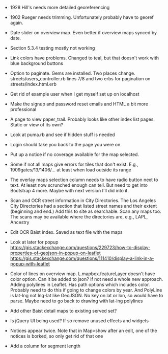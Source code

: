 * 1928 Hill's needs more detailed georeferencing
 
* 1902 Rueger needs trimming. Unfortunately probably have to georef again.

* Date slider on overview map. Even better if overview maps synced by date.

* Section 5.3.4 testing mostly not working
 
* Link colors have problems. Changed to teal, but that doesn't work with blue background buttons
 
* Option to paginate. Gems are installed. Two places change. streets/users_controller.rb lines 7/8 and two erbs for pagination on streets/index.html.erb
 
* Get rid of example user when I get myself set up on localhost
 
* Make the signup and password reset emails and HTML a bit more professional

* A page to view paper_trail. Probably looks like other index list pages. Static or view of its own?
 
* Look at puma.rb and see if hidden stuff is needed
 
* Login should take you back to the page you were on
 
* Put up a notice if no coverage available for the map selected.
* Some if not all maps give errors for tiles that don't exist. E.g., 1909gates/13/1406/… at least when load outside its range
 
* The overlay maps selection column needs to have radio button next to text. At least now scrunched enough can tell. But need to get into Bootstrap 4 more. Maybe with next version I'll did into it.

* Scan and OCR street information in City Directories. The Los Angeles City Directories had a section that listed street names and their extent (beginning and end.) Add this to site as searchable. Scan any maps too. The scans may be available where the directories are, e.g., LAPL, Ancestry

* Edit OCR Baist index. Saved as text file with the maps

* Look at later for popup
https://gis.stackexchange.com/questions/229723/how-to-display-properties-of-geojson-in-popup-on-leaflet
https://gis.stackexchange.com/questions/111410/display-a-link-in-a-popup-with-leaflet

* Color of lines on overview map. L.mapbox.featureLayer doesn't have color option. Can it be added to json? If not need a whole new approach. Adding polylines in Leaflet. Has path options which includes color. Probably need to do this if going to change colors by year. And PolyLine is lat-lng not lng-lat like GeoJSON. No key on lat or lon, so would have to parse. Maybe need to go back to drawing with lat-lng polylines

* Add other Baist detail maps to existing served set?

* Is jQuery UI being used? If so remove unused effects and widgets

* Notices appear twice. Note that in Map>show after an edit, one of the notices is borked, so only get rid of that one

* Add a column for segment length
